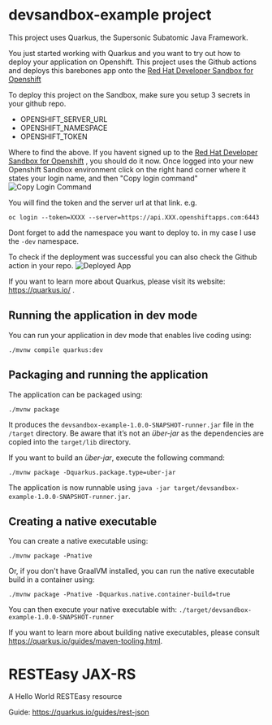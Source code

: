 # devsandbox-example project

This project uses Quarkus, the Supersonic Subatomic Java Framework. 

You just started working with Quarkus and you want to try out how to deploy your application on Openshift. This project uses the Github actions and deploys this barebones app onto the [Red Hat Developer Sandbox for Openshift](https://developers.rehdat.com/developer-sandbox)

To deploy this project on the Sandbox, make sure you setup 3 secrets in your github repo. 
- OPENSHIFT_SERVER_URL
- OPENSHIFT_NAMESPACE
- OPENSHIFT_TOKEN

Where to find the above. If you havent signed up to the [Red Hat Developer Sandbox for Openshift](https://developers.rehdat.com/developer-sandbox) , you should do it now. Once logged into your new Openshift Sandbox environment click on the right hand corner where it states your login name, and then "Copy login command"
![Copy Login Command](images/copyLoginCommand.jpg)

You will find the token and the server url at that link. 
e.g. 

```
oc login --token=XXXX --server=https://api.XXX.openshiftapps.com:6443
```
Dont forget to add the namespace you want to deploy to. in my case I use the `-dev` namespace.


To check if the deployment was successful you can also check the Github action in your repo. 
![Deployed App](images/deployedApp.jpg)


If you want to learn more about Quarkus, please visit its website: https://quarkus.io/ .

## Running the application in dev mode

You can run your application in dev mode that enables live coding using:
```shell script
./mvnw compile quarkus:dev
```

## Packaging and running the application

The application can be packaged using:
```shell script
./mvnw package
```
It produces the `devsandbox-example-1.0.0-SNAPSHOT-runner.jar` file in the `/target` directory.
Be aware that it’s not an _über-jar_ as the dependencies are copied into the `target/lib` directory.

If you want to build an _über-jar_, execute the following command:
```shell script
./mvnw package -Dquarkus.package.type=uber-jar
```

The application is now runnable using `java -jar target/devsandbox-example-1.0.0-SNAPSHOT-runner.jar`.

## Creating a native executable

You can create a native executable using: 
```shell script
./mvnw package -Pnative
```

Or, if you don't have GraalVM installed, you can run the native executable build in a container using: 
```shell script
./mvnw package -Pnative -Dquarkus.native.container-build=true
```

You can then execute your native executable with: `./target/devsandbox-example-1.0.0-SNAPSHOT-runner`

If you want to learn more about building native executables, please consult https://quarkus.io/guides/maven-tooling.html.

# RESTEasy JAX-RS

<p>A Hello World RESTEasy resource</p>

Guide: https://quarkus.io/guides/rest-json
